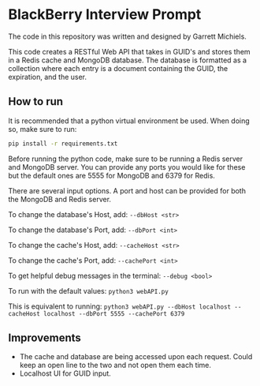 # BlackBerry Interview Prompt
The code in this repository was written and designed by Garrett Michiels.

This code creates a RESTful Web API that takes in GUID's and stores them in a Redis cache and MongoDB database.
The database is formatted as a collection where each entry is a document containing the GUID, the expiration, and the user.
## How to run
It is recommended that a python virtual environment be used. When doing so, make sure to run:
```bash
pip install -r requirements.txt
```

Before running the python code, make sure to be running a Redis server and MongoDB server. You can provide any ports you would like for these but the default ones are 5555 for MongoDB and 6379 for Redis.

There are several input options. A port and host can be provided for both the MongoDB and Redis server.

To change the database's Host, add: ```--dbHost <str>```

To change the database's Port, add: ```--dbPort <int>```

To change the cache's Host, add: ```--cacheHost <str>```

To change the cache's Port, add: ```--cachePort <int>```

To get helpful debug messages in the terminal: ```--debug <bool>```

To run with the default values:
```python3 webAPI.py```

This is equivalent to running:
```python3 webAPI.py --dbHost localhost --cacheHost localhost --dbPort 5555 --cachePort 6379```


## Improvements
- The cache and database are being accessed upon each request. Could keep an open line to the two and not open them each time.
- Localhost UI for GUID input.
